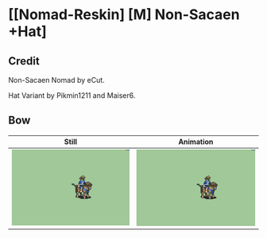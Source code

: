 # [\[Nomad-Reskin\] \[M\] Non-Sacaen +Hat]

## Credit

Non-Sacaen Nomad by eCut.

Hat Variant by Pikmin1211 and Maiser6.

## Bow

| Still | Animation |
| :---: | :-------: |
| ![Bow still](./Bow_000.png) | ![Bow animation](./Bow.gif) |
